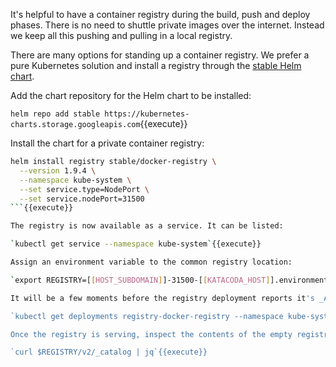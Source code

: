 It's helpful to have a container registry during the build, push and deploy phases. There is no need to shuttle private images over the internet. Instead we keep all this pushing and pulling in a local registry.

There are many options for standing up a container registry. We prefer a pure Kubernetes solution and install a registry through the [stable Helm chart](https://github.com/helm/charts/tree/master/stable/docker-registry#docker-registry-helm-chart).

Add the chart repository for the Helm chart to be installed:

`helm repo add stable https://kubernetes-charts.storage.googleapis.com`{{execute}}

Install the chart for a private container registry:

```bash
helm install registry stable/docker-registry \
  --version 1.9.4 \
  --namespace kube-system \
  --set service.type=NodePort \
  --set service.nodePort=31500
```{{execute}}

The registry is now available as a service. It can be listed:

`kubectl get service --namespace kube-system`{{execute}}

Assign an environment variable to the common registry location:

`export REGISTRY=[[HOST_SUBDOMAIN]]-31500-[[KATACODA_HOST]].environments.katacoda.com`{{execute}}

It will be a few moments before the registry deployment reports it's _Available_:

`kubectl get deployments registry-docker-registry --namespace kube-system`{{execute}}

Once the registry is serving, inspect the contents of the empty registry: 

`curl $REGISTRY/v2/_catalog | jq`{{execute}}
